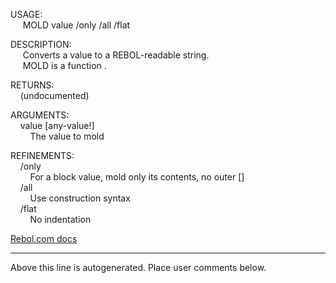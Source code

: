 USAGE:  
&nbsp;&nbsp;&nbsp;&nbsp;&nbsp;MOLD&nbsp;value&nbsp;/only&nbsp;/all&nbsp;/flat  
  
DESCRIPTION:  
&nbsp;&nbsp;&nbsp;&nbsp;&nbsp;Converts&nbsp;a&nbsp;value&nbsp;to&nbsp;a&nbsp;REBOL-readable&nbsp;string.  
&nbsp;&nbsp;&nbsp;&nbsp;&nbsp;MOLD&nbsp;is&nbsp;a&nbsp;function&nbsp;.  
  
RETURNS:  
&nbsp;&nbsp;&nbsp;&nbsp;(undocumented)  
  
ARGUMENTS:  
&nbsp;&nbsp;&nbsp;&nbsp;value&nbsp;[any-value!]  
&nbsp;&nbsp;&nbsp;&nbsp;&nbsp;&nbsp;&nbsp;&nbsp;The&nbsp;value&nbsp;to&nbsp;mold  
  
REFINEMENTS:  
&nbsp;&nbsp;&nbsp;&nbsp;/only  
&nbsp;&nbsp;&nbsp;&nbsp;&nbsp;&nbsp;&nbsp;&nbsp;For&nbsp;a&nbsp;block&nbsp;value,&nbsp;mold&nbsp;only&nbsp;its&nbsp;contents,&nbsp;no&nbsp;outer&nbsp;[]  
&nbsp;&nbsp;&nbsp;&nbsp;/all  
&nbsp;&nbsp;&nbsp;&nbsp;&nbsp;&nbsp;&nbsp;&nbsp;Use&nbsp;construction&nbsp;syntax  
&nbsp;&nbsp;&nbsp;&nbsp;/flat  
&nbsp;&nbsp;&nbsp;&nbsp;&nbsp;&nbsp;&nbsp;&nbsp;No&nbsp;indentation  

[Rebol.com docs](http://www.rebol.com/r3/docs/functions/mold.html)
___
Above this line is autogenerated. Place user comments below.